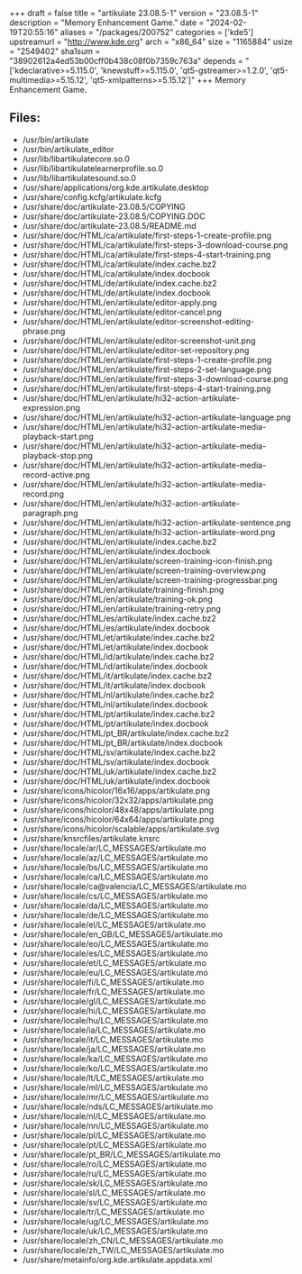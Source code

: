 +++
draft = false
title = "artikulate 23.08.5-1"
version = "23.08.5-1"
description = "Memory Enhancement Game."
date = "2024-02-19T20:55:16"
aliases = "/packages/200752"
categories = ['kde5']
upstreamurl = "http://www.kde.org"
arch = "x86_64"
size = "1165884"
usize = "2549402"
sha1sum = "38902612a4ed53b00cff0b438c08f0b7359c763a"
depends = "['kdeclarative>=5.115.0', 'knewstuff>=5.115.0', 'qt5-gstreamer>=1.2.0', 'qt5-multimedia>=5.15.12', 'qt5-xmlpatterns>=5.15.12']"
+++
Memory Enhancement Game.

## Files: 
* /usr/bin/artikulate
* /usr/bin/artikulate_editor
* /usr/lib/libartikulatecore.so.0
* /usr/lib/libartikulatelearnerprofile.so.0
* /usr/lib/libartikulatesound.so.0
* /usr/share/applications/org.kde.artikulate.desktop
* /usr/share/config.kcfg/artikulate.kcfg
* /usr/share/doc/artikulate-23.08.5/COPYING
* /usr/share/doc/artikulate-23.08.5/COPYING.DOC
* /usr/share/doc/artikulate-23.08.5/README.md
* /usr/share/doc/HTML/ca/artikulate/first-steps-1-create-profile.png
* /usr/share/doc/HTML/ca/artikulate/first-steps-3-download-course.png
* /usr/share/doc/HTML/ca/artikulate/first-steps-4-start-training.png
* /usr/share/doc/HTML/ca/artikulate/index.cache.bz2
* /usr/share/doc/HTML/ca/artikulate/index.docbook
* /usr/share/doc/HTML/de/artikulate/index.cache.bz2
* /usr/share/doc/HTML/de/artikulate/index.docbook
* /usr/share/doc/HTML/en/artikulate/editor-apply.png
* /usr/share/doc/HTML/en/artikulate/editor-cancel.png
* /usr/share/doc/HTML/en/artikulate/editor-screenshot-editing-phrase.png
* /usr/share/doc/HTML/en/artikulate/editor-screenshot-unit.png
* /usr/share/doc/HTML/en/artikulate/editor-set-repository.png
* /usr/share/doc/HTML/en/artikulate/first-steps-1-create-profile.png
* /usr/share/doc/HTML/en/artikulate/first-steps-2-set-language.png
* /usr/share/doc/HTML/en/artikulate/first-steps-3-download-course.png
* /usr/share/doc/HTML/en/artikulate/first-steps-4-start-training.png
* /usr/share/doc/HTML/en/artikulate/hi32-action-artikulate-expression.png
* /usr/share/doc/HTML/en/artikulate/hi32-action-artikulate-language.png
* /usr/share/doc/HTML/en/artikulate/hi32-action-artikulate-media-playback-start.png
* /usr/share/doc/HTML/en/artikulate/hi32-action-artikulate-media-playback-stop.png
* /usr/share/doc/HTML/en/artikulate/hi32-action-artikulate-media-record-active.png
* /usr/share/doc/HTML/en/artikulate/hi32-action-artikulate-media-record.png
* /usr/share/doc/HTML/en/artikulate/hi32-action-artikulate-paragraph.png
* /usr/share/doc/HTML/en/artikulate/hi32-action-artikulate-sentence.png
* /usr/share/doc/HTML/en/artikulate/hi32-action-artikulate-word.png
* /usr/share/doc/HTML/en/artikulate/index.cache.bz2
* /usr/share/doc/HTML/en/artikulate/index.docbook
* /usr/share/doc/HTML/en/artikulate/screen-training-icon-finish.png
* /usr/share/doc/HTML/en/artikulate/screen-training-overview.png
* /usr/share/doc/HTML/en/artikulate/screen-training-progressbar.png
* /usr/share/doc/HTML/en/artikulate/training-finish.png
* /usr/share/doc/HTML/en/artikulate/training-ok.png
* /usr/share/doc/HTML/en/artikulate/training-retry.png
* /usr/share/doc/HTML/es/artikulate/index.cache.bz2
* /usr/share/doc/HTML/es/artikulate/index.docbook
* /usr/share/doc/HTML/et/artikulate/index.cache.bz2
* /usr/share/doc/HTML/et/artikulate/index.docbook
* /usr/share/doc/HTML/id/artikulate/index.cache.bz2
* /usr/share/doc/HTML/id/artikulate/index.docbook
* /usr/share/doc/HTML/it/artikulate/index.cache.bz2
* /usr/share/doc/HTML/it/artikulate/index.docbook
* /usr/share/doc/HTML/nl/artikulate/index.cache.bz2
* /usr/share/doc/HTML/nl/artikulate/index.docbook
* /usr/share/doc/HTML/pt/artikulate/index.cache.bz2
* /usr/share/doc/HTML/pt/artikulate/index.docbook
* /usr/share/doc/HTML/pt_BR/artikulate/index.cache.bz2
* /usr/share/doc/HTML/pt_BR/artikulate/index.docbook
* /usr/share/doc/HTML/sv/artikulate/index.cache.bz2
* /usr/share/doc/HTML/sv/artikulate/index.docbook
* /usr/share/doc/HTML/uk/artikulate/index.cache.bz2
* /usr/share/doc/HTML/uk/artikulate/index.docbook
* /usr/share/icons/hicolor/16x16/apps/artikulate.png
* /usr/share/icons/hicolor/32x32/apps/artikulate.png
* /usr/share/icons/hicolor/48x48/apps/artikulate.png
* /usr/share/icons/hicolor/64x64/apps/artikulate.png
* /usr/share/icons/hicolor/scalable/apps/artikulate.svg
* /usr/share/knsrcfiles/artikulate.knsrc
* /usr/share/locale/ar/LC_MESSAGES/artikulate.mo
* /usr/share/locale/az/LC_MESSAGES/artikulate.mo
* /usr/share/locale/bs/LC_MESSAGES/artikulate.mo
* /usr/share/locale/ca/LC_MESSAGES/artikulate.mo
* /usr/share/locale/ca@valencia/LC_MESSAGES/artikulate.mo
* /usr/share/locale/cs/LC_MESSAGES/artikulate.mo
* /usr/share/locale/da/LC_MESSAGES/artikulate.mo
* /usr/share/locale/de/LC_MESSAGES/artikulate.mo
* /usr/share/locale/el/LC_MESSAGES/artikulate.mo
* /usr/share/locale/en_GB/LC_MESSAGES/artikulate.mo
* /usr/share/locale/eo/LC_MESSAGES/artikulate.mo
* /usr/share/locale/es/LC_MESSAGES/artikulate.mo
* /usr/share/locale/et/LC_MESSAGES/artikulate.mo
* /usr/share/locale/eu/LC_MESSAGES/artikulate.mo
* /usr/share/locale/fi/LC_MESSAGES/artikulate.mo
* /usr/share/locale/fr/LC_MESSAGES/artikulate.mo
* /usr/share/locale/gl/LC_MESSAGES/artikulate.mo
* /usr/share/locale/hi/LC_MESSAGES/artikulate.mo
* /usr/share/locale/hu/LC_MESSAGES/artikulate.mo
* /usr/share/locale/ia/LC_MESSAGES/artikulate.mo
* /usr/share/locale/it/LC_MESSAGES/artikulate.mo
* /usr/share/locale/ja/LC_MESSAGES/artikulate.mo
* /usr/share/locale/ka/LC_MESSAGES/artikulate.mo
* /usr/share/locale/ko/LC_MESSAGES/artikulate.mo
* /usr/share/locale/lt/LC_MESSAGES/artikulate.mo
* /usr/share/locale/ml/LC_MESSAGES/artikulate.mo
* /usr/share/locale/mr/LC_MESSAGES/artikulate.mo
* /usr/share/locale/nds/LC_MESSAGES/artikulate.mo
* /usr/share/locale/nl/LC_MESSAGES/artikulate.mo
* /usr/share/locale/nn/LC_MESSAGES/artikulate.mo
* /usr/share/locale/pl/LC_MESSAGES/artikulate.mo
* /usr/share/locale/pt/LC_MESSAGES/artikulate.mo
* /usr/share/locale/pt_BR/LC_MESSAGES/artikulate.mo
* /usr/share/locale/ro/LC_MESSAGES/artikulate.mo
* /usr/share/locale/ru/LC_MESSAGES/artikulate.mo
* /usr/share/locale/sk/LC_MESSAGES/artikulate.mo
* /usr/share/locale/sl/LC_MESSAGES/artikulate.mo
* /usr/share/locale/sv/LC_MESSAGES/artikulate.mo
* /usr/share/locale/tr/LC_MESSAGES/artikulate.mo
* /usr/share/locale/ug/LC_MESSAGES/artikulate.mo
* /usr/share/locale/uk/LC_MESSAGES/artikulate.mo
* /usr/share/locale/zh_CN/LC_MESSAGES/artikulate.mo
* /usr/share/locale/zh_TW/LC_MESSAGES/artikulate.mo
* /usr/share/metainfo/org.kde.artikulate.appdata.xml
